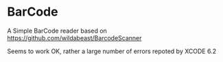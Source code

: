 # BarCode

A Simple BarCode reader based on https://github.com/wildabeast/BarcodeScanner

Seems to work OK, rather a large number of errors repoted by XCODE 6.2
